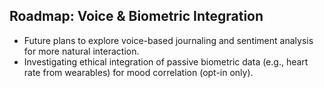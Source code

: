 ## Roadmap: Voice & Biometric Integration
- Future plans to explore voice-based journaling and sentiment analysis for more natural interaction.
- Investigating ethical integration of passive biometric data (e.g., heart rate from wearables) for mood correlation (opt-in only).
